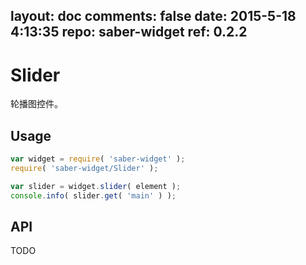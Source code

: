layout: doc
comments: false
date: 2015-5-18 4:13:35
repo: saber-widget
ref: 0.2.2
---

# Slider

轮播图控件。


## Usage

``` javascript
var widget = require( 'saber-widget' );
require( 'saber-widget/Slider' );

var slider = widget.slider( element );
console.info( slider.get( 'main' ) );
```

## API

TODO

